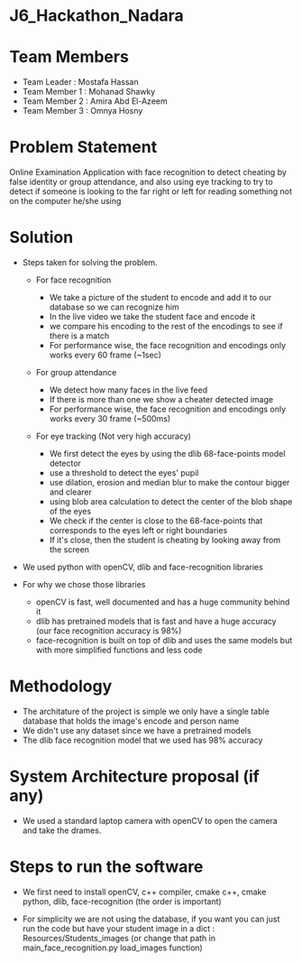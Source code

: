 # J6_Hackathon_Nadara


# Team Members
- Team Leader : Mostafa Hassan
- Team Member 1 : Mohanad Shawky
- Team Member 2 : Amira Abd El-Azeem
- Team Member 3 : Omnya Hosny

# Problem Statement 

Online Examination Application with face recognition to detect cheating by false identity or group attendance,
 and also using eye tracking to try to detect if someone is looking to the far right or left for reading something not on the computer he/she using   
# Solution

* Steps taken for solving the problem.
  - For face recognition
    - We take a picture of the student to encode and add it to our database so we can recognize him
    - In the live video we take the student face and encode it 
    - we compare his encoding to the rest of the encodings to see if there is a match
    - For performance wise, the face recognition and encodings only works every 60 frame (~1sec) 
  - For group attendance
    - We detect how many faces in the live feed 
    - If there is more than one we show a cheater detected image
    - For performance wise, the face recognition and encodings only works every 30 frame (~500ms) 

  - For eye tracking (Not very high accuracy)
    - We first detect the eyes by using the dlib 68-face-points model detector 
    - use a threshold to detect the eyes' pupil 
    - use dilation, erosion and median blur to make the contour bigger and clearer
    - using blob area calculation to detect the center of the blob shape of the eyes
    - We check if the center is close to the 68-face-points that corresponds to the eyes left or right boundaries
    - If it's close, then the student is cheating by looking away from the screen
    
* We used python with openCV, dlib and face-recognition libraries  
* For why we chose those libraries 
    - openCV is fast, well documented and has a huge community behind it
    - dlib has pretrained models that is fast and have a huge accuracy (our face recognition accuracy is 98%)
    - face-recognition is built on top of dlib and uses the same models but with more simplified functions and less code  
# Methodology 

  * The architature of the project is simple we only have a single table database that holds the image's encode and person name
  * We didn't use any dataset since we have a pretrained models
  * The dlib face recognition model that we used has 98% accuracy 
# System Architecture proposal (if any)

  * We used a standard laptop camera with openCV to open the camera and take the drames. 

# Steps to run the software

* We first need to install openCV, c++ compiler, cmake c++, cmake python, dlib, face-recognition (the order is important)

* For simplicity we are not using the database, if you want you can just run the code but have your student image in a dict : Resources/Students_images (or change that path in main_face_recognition.py load_images function)